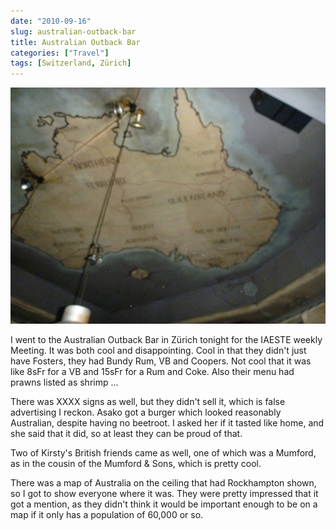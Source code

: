 ```yaml
---
date: "2010-09-16"
slug: australian-outback-bar
title: Australian Outback Bar
categories: ["Travel"]
tags: [Switzerland, Zürich]
---
```


![P1040450](p1040450.jpg)

I went to the Australian Outback Bar in Zürich tonight for the IAESTE weekly Meeting. It was both cool and disappointing. Cool in that they didn't just have Fosters, they had Bundy Rum, VB and Coopers. Not cool that it was like 8sFr for a VB and 15sFr for a Rum and Coke. Also their menu had prawns listed as shrimp ...

There was XXXX signs as well, but they didn't sell it, which is false advertising I reckon. Asako got a burger which looked reasonably Australian, despite having no beetroot. I asked her if it tasted like home, and she said that it did, so at least they can be proud of that.

Two of Kirsty's British friends came as well, one of which was a Mumford, as in the cousin of the Mumford & Sons, which is pretty cool.

There was a map of Australia on the ceiling that had Rockhampton shown, so I got to show everyone where it was. They were pretty impressed that it got a mention, as they didn't think it would be important enough to be on a map if it only has a population of 60,000 or so.
